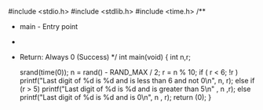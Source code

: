 #include <stdio.h>
#include <stdlib.h>
#include <time.h>
/**
 * main - Entry point
 *
 * Return: Always 0 (Success)
 */
int main(void)
{
	int n,r;

	srand(time(0));
	n = rand() - RAND_MAX / 2;
	r = n % 10;
if ( r < 6; !r )
   printf("Last digit of %d is %d and is less than 6 and not 0\n", n, r);
else if (r > 5)
     printf("Last digit of %d is %d and is greater than 5\n" , n ,r);
else
	printf("Last digit of %d is %d and is 0\n", n , r);
	return (0);
}
